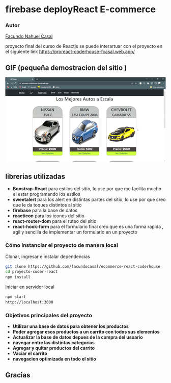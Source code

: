 # firebase deployReact E-commerce
### Autor
[Facundo Nahuel Casal](https://github.com/facundocasal)

proyecto final del curso de Reactjs se puede interartuar con el proyecto en el siguiente link https://proreact-coderhouse-fcasal.web.app/

## GIF (pequeña demostracion del sitio )

![](miTienda.gif)

## librerias utilizadas

- **Boostrap-React** para estilos del sitio, lo use por que me facilita mucho el estar programando los estilos 
- **sweetalert** para los alert en distintas partes del sitio, lo use por que creo que le da toques distintos al sitio
- **firebase** para la base de datos 
- **reacticon** para los iconos del sitio  
- **react-router-dom** para el ruteo del sitio 
- **react-hook-form** para el formulario final creo que es una forma rapida ,  agil y sencilla de implementar un formulario en un proyecto 


### Cómo instanciar el proyecto de manera local
Clonar, ingresar e instalar dependencias
``` bash
git clone https://github.com/facundocasal/ecommerce-react-coderhouse
cd proyecto-coder-react
npm install
```
Iniciar en servidor local
``` bash
npm start
http://localhost:3000
```

### Objetivos principales del proyecto
- **Utilizar una base de datos para obtener los productos**
- **Poder agregar esos productos a un carrito con todos sus elementos**
- **Actualizar la base de datos depues de la compra del usuario**
- **navegar entre  las distintas categorías**
- **Agregar y quitar productos del carrito**
- **Vaciar el carrito**
- **navegacion optimizada en todo el sitio**


## Gracias